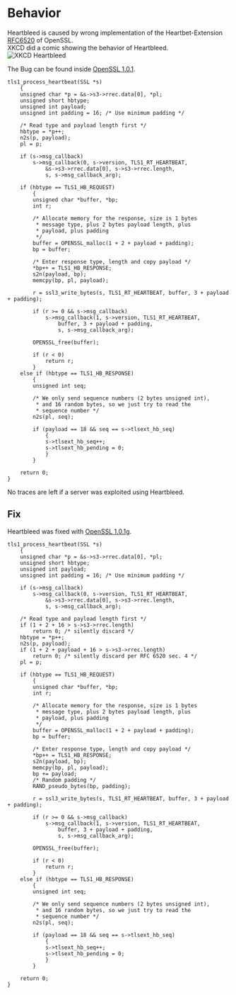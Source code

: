 # Behavior
Heartbleed is caused by wrong implementation of the Heartbet-Extension [RFC6520](https://tools.ietf.org/html/rfc6520) of OpenSSL.  
XKCD did a comic showing the behavior of Heartbleed.  
![XKCD Heartbleed](https://imgs.xkcd.com/comics/heartbleed_explanation.png)  

The Bug can be found inside [OpenSSL 1.0.1](https://github.com/openssl/openssl/blob/4817504d069b4c5082161b02a22116ad75f822b1/ssl/t1_lib.c).  
```text/x-csrc{33}
tls1_process_heartbeat(SSL *s)
	{
	unsigned char *p = &s->s3->rrec.data[0], *pl;
	unsigned short hbtype;
	unsigned int payload;
	unsigned int padding = 16; /* Use minimum padding */

	/* Read type and payload length first */
	hbtype = *p++;
	n2s(p, payload);
	pl = p;

	if (s->msg_callback)
		s->msg_callback(0, s->version, TLS1_RT_HEARTBEAT,
			&s->s3->rrec.data[0], s->s3->rrec.length,
			s, s->msg_callback_arg);

	if (hbtype == TLS1_HB_REQUEST)
		{
		unsigned char *buffer, *bp;
		int r;

		/* Allocate memory for the response, size is 1 bytes
		 * message type, plus 2 bytes payload length, plus
		 * payload, plus padding
		 */
		buffer = OPENSSL_malloc(1 + 2 + payload + padding);
		bp = buffer;
		
		/* Enter response type, length and copy payload */
		*bp++ = TLS1_HB_RESPONSE;
		s2n(payload, bp);
		memcpy(bp, pl, payload);
		
		r = ssl3_write_bytes(s, TLS1_RT_HEARTBEAT, buffer, 3 + payload + padding);

		if (r >= 0 && s->msg_callback)
			s->msg_callback(1, s->version, TLS1_RT_HEARTBEAT,
				buffer, 3 + payload + padding,
				s, s->msg_callback_arg);

		OPENSSL_free(buffer);

		if (r < 0)
			return r;
		}
	else if (hbtype == TLS1_HB_RESPONSE)
		{
		unsigned int seq;
		
		/* We only send sequence numbers (2 bytes unsigned int),
		 * and 16 random bytes, so we just try to read the
		 * sequence number */
		n2s(pl, seq);
		
		if (payload == 18 && seq == s->tlsext_hb_seq)
			{
			s->tlsext_hb_seq++;
			s->tlsext_hb_pending = 0;
			}
		}

	return 0;
}
```  
No traces are left if a server was exploited using Heartbleed.  

## Fix
Heartbleed was fixed with [OpenSSL 1.0.1g](https://github.com/openssl/openssl/blob/731f431497f463f3a2a97236fe0187b11c44aead/ssl/t1_lib.c).
```text/x-csrc{13-20}
tls1_process_heartbeat(SSL *s)
	{
	unsigned char *p = &s->s3->rrec.data[0], *pl;
	unsigned short hbtype;
	unsigned int payload;
	unsigned int padding = 16; /* Use minimum padding */

	if (s->msg_callback)
		s->msg_callback(0, s->version, TLS1_RT_HEARTBEAT,
			&s->s3->rrec.data[0], s->s3->rrec.length,
			s, s->msg_callback_arg);

	/* Read type and payload length first */
	if (1 + 2 + 16 > s->s3->rrec.length)
		return 0; /* silently discard */
	hbtype = *p++;
	n2s(p, payload);
	if (1 + 2 + payload + 16 > s->s3->rrec.length)
		return 0; /* silently discard per RFC 6520 sec. 4 */
	pl = p;

	if (hbtype == TLS1_HB_REQUEST)
		{
		unsigned char *buffer, *bp;
		int r;

		/* Allocate memory for the response, size is 1 bytes
		 * message type, plus 2 bytes payload length, plus
		 * payload, plus padding
		 */
		buffer = OPENSSL_malloc(1 + 2 + payload + padding);
		bp = buffer;
		
		/* Enter response type, length and copy payload */
		*bp++ = TLS1_HB_RESPONSE;
		s2n(payload, bp);
		memcpy(bp, pl, payload);
		bp += payload;
		/* Random padding */
		RAND_pseudo_bytes(bp, padding);

		r = ssl3_write_bytes(s, TLS1_RT_HEARTBEAT, buffer, 3 + payload + padding);

		if (r >= 0 && s->msg_callback)
			s->msg_callback(1, s->version, TLS1_RT_HEARTBEAT,
				buffer, 3 + payload + padding,
				s, s->msg_callback_arg);

		OPENSSL_free(buffer);

		if (r < 0)
			return r;
		}
	else if (hbtype == TLS1_HB_RESPONSE)
		{
		unsigned int seq;
		
		/* We only send sequence numbers (2 bytes unsigned int),
		 * and 16 random bytes, so we just try to read the
		 * sequence number */
		n2s(pl, seq);
		
		if (payload == 18 && seq == s->tlsext_hb_seq)
			{
			s->tlsext_hb_seq++;
			s->tlsext_hb_pending = 0;
			}
		}

	return 0;
}
```
